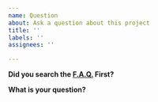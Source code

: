 ```yaml
---
name: Question
about: Ask a question about this project
title: ''
labels: ''
assignees: ''

---
```


**Did you search the [F.A.Q.]() First?**

**What is your question?**
